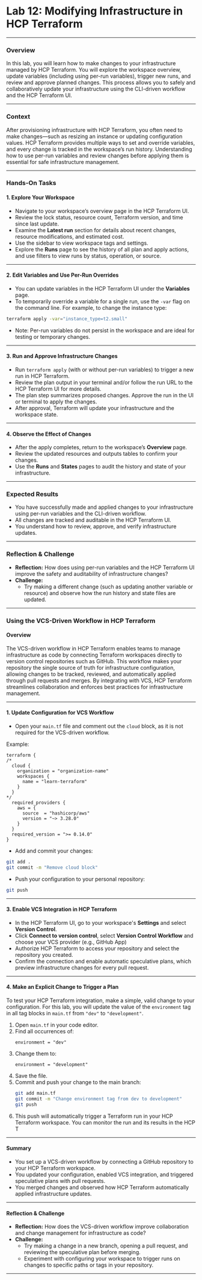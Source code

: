 # Lab 12: Modifying Infrastructure in HCP Terraform

---

### Overview

In this lab, you will learn how to make changes to your infrastructure managed by HCP Terraform. You will explore the workspace overview, update variables (including using per-run variables), trigger new runs, and review and approve planned changes. This process allows you to safely and collaboratively update your infrastructure using the CLI-driven workflow and the HCP Terraform UI.

---

### Context

After provisioning infrastructure with HCP Terraform, you often need to make changes—such as resizing an instance or updating configuration values. HCP Terraform provides multiple ways to set and override variables, and every change is tracked in the workspace’s run history. Understanding how to use per-run variables and review changes before applying them is essential for safe infrastructure management.

---

### Hands-On Tasks

#### 1. Explore Your Workspace

- Navigate to your workspace’s overview page in the HCP Terraform UI.
- Review the lock status, resource count, Terraform version, and time since last update.
- Examine the **Latest run** section for details about recent changes, resource modifications, and estimated cost.
- Use the sidebar to view workspace tags and settings.
- Explore the **Runs** page to see the history of all plan and apply actions, and use filters to view runs by status, operation, or source.

---

#### 2. Edit Variables and Use Per-Run Overrides

- You can update variables in the HCP Terraform UI under the **Variables** page.
- To temporarily override a variable for a single run, use the `-var` flag on the command line. For example, to change the instance type:

```sh
terraform apply -var="instance_type=t2.small"
```

- Note: Per-run variables do not persist in the workspace and are ideal for testing or temporary changes.

---

#### 3. Run and Approve Infrastructure Changes

- Run `terraform apply` (with or without per-run variables) to trigger a new run in HCP Terraform.
- Review the plan output in your terminal and/or follow the run URL to the HCP Terraform UI for more details.
- The plan step summarizes proposed changes. Approve the run in the UI or terminal to apply the changes.
- After approval, Terraform will update your infrastructure and the workspace state.

---

#### 4. Observe the Effect of Changes

- After the apply completes, return to the workspace’s **Overview** page.
- Review the updated resources and outputs tables to confirm your changes.
- Use the **Runs** and **States** pages to audit the history and state of your infrastructure.

---

### Expected Results

- You have successfully made and applied changes to your infrastructure using per-run variables and the CLI-driven workflow.
- All changes are tracked and auditable in the HCP Terraform UI.
- You understand how to review, approve, and verify infrastructure updates.

---

### Reflection & Challenge

- **Reflection:** How does using per-run variables and the HCP Terraform UI improve the safety and auditability of infrastructure changes?
- **Challenge:**
  - Try making a different change (such as updating another variable or resource) and observe how the run history and state files are updated.

---

### Using the VCS-Driven Workflow in HCP Terraform

#### Overview

The VCS-driven workflow in HCP Terraform enables teams to manage infrastructure as code by connecting Terraform workspaces directly to version control repositories such as GitHub. This workflow makes your repository the single source of truth for infrastructure configuration, allowing changes to be tracked, reviewed, and automatically applied through pull requests and merges. By integrating with VCS, HCP Terraform streamlines collaboration and enforces best practices for infrastructure management.

---

#### 1. Update Configuration for VCS Workflow

- Open your `main.tf` file and comment out the `cloud` block, as it is not required for the VCS-driven workflow.

Example:

```hcl
terraform {
/*
  cloud {
    organization = "organization-name"
    workspaces {
      name = "learn-terraform"
    }
  }
*/
  required_providers {
    aws = {
      source  = "hashicorp/aws"
      version = "~> 3.28.0"
    }
  }
  required_version = ">= 0.14.0"
}
```

- Add and commit your changes:

```sh
git add .
git commit -m "Remove cloud block"
```

- Push your configuration to your personal repository:

```sh
git push
```

---

#### 3. Enable VCS Integration in HCP Terraform

- In the HCP Terraform UI, go to your workspace's **Settings** and select **Version Control**.
- Click **Connect to version control**, select **Version Control Workflow** and choose your VCS provider (e.g., GitHub App)
- Authorize HCP Terraform to access your repository and select the repository you created.
- Confirm the connection and enable automatic speculative plans, which preview infrastructure changes for every pull request.

---

#### 4. Make an Explicit Change to Trigger a Plan

To test your HCP Terraform integration, make a simple, valid change to your configuration. For this lab, you will update the value of the `environment` tag in all tag blocks in `main.tf` from `"dev"` to `"development"`.

1. Open `main.tf` in your code editor.
2. Find all occurrences of:
   ```hcl
   environment = "dev"
   ```
3. Change them to:
   ```hcl
   environment = "development"
   ```
4. Save the file.
5. Commit and push your change to the main branch:
   ```sh
   git add main.tf
   git commit -m "Change environment tag from dev to development"
   git push
   ```
6. This push will automatically trigger a Terraform run in your HCP Terraform workspace. You can monitor the run and its results in the HCP T

---

#### Summary

- You set up a VCS-driven workflow by connecting a GitHub repository to your HCP Terraform workspace.
- You updated your configuration, enabled VCS integration, and triggered speculative plans with pull requests.
- You merged changes and observed how HCP Terraform automatically applied infrastructure updates.

---

#### Reflection & Challenge

- **Reflection:** How does the VCS-driven workflow improve collaboration and change management for infrastructure as code?
- **Challenge:**
  - Try making a change in a new branch, opening a pull request, and reviewing the speculative plan before merging.
  - Experiment with configuring your workspace to trigger runs on changes to specific paths or tags in your repository.

---